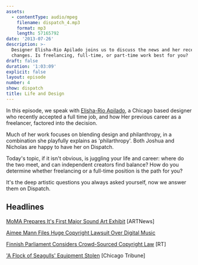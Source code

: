 ```yaml
---
assets:
  - contentType: audio/mpeg
    filename: dispatch_4.mp3
    format: mp3
    length: 57165792
date: '2013-07-26'
description: >-
  Designer Elisha-Rio Apilado joins us to discuss the news and her recent career
  changes. Is freelancing, full-time, or part-time work best for you?
draft: false
duration: '1:03:09'
explicit: false
layout: episode
number: 4
show: dispatch
title: Life and Design
---
```

In this episode, we speak with [Elisha-Rio Apilado](http://erioapilado.com), a Chicago based designer who recently accepted a full time job, and how Her previous career as a freelancer, factored into the decision.

Much of her work focuses on blending design and philanthropy, in a combination she playfully explains as 'philarthropy'. Both Joshua and Nicholas are happy to have her on Dispatch.

Today's topic, if it isn't obvious, is juggling your life and career: where do the two meet, and can independent creators find balance? How do you determine whether freelancing or a full-time position is the path for you?

It's the deep artistic questions you always asked yourself, now we answer them on Dispatch.

## Headlines

[MoMA Prepares It's First Major Sound Art Exhibit](http://www.artnews.com/2013/07/23/listen-to-your-moma) [ARTNews]

[Aimee Mann Files Huge Copyright Lawsuit Over Digital Music](http://www.hollywoodreporter.com/thr-esq/aimee-mann-files-huge-copyright-590747)

[Finnish Parliament Considers Crowd-Sourced Copyright Law](http://rt.com/news/copyright-finland-parliament-law-481) [RT]

['A Flock of Seagulls' Equipment Stolen](http://www.chicagotribune.com/news/la-me-ln-flock-of-seagulls-theft-20130723,0,5225671.story) [Chicago Tribune]